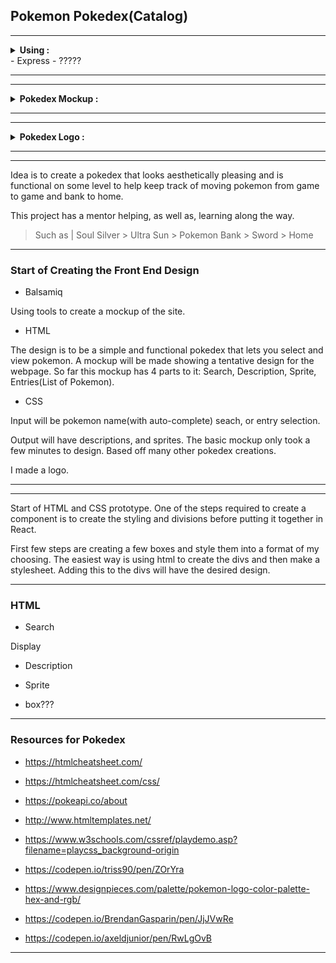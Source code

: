 ## Pokemon Pokedex(Catalog)

***
<details>

<summary><b>Using :</b></summary>

- Balsamiq

- React

- CSS

- Node

</details>
- Express
- ?????


***

***

<details>
  <summary><b>Pokedex Mockup :</b></summary>

![mockup-1](mockups/mockup-screen-1.png)

</details>

***
***
<details>
  <summary><b>Pokedex Logo :</b></summary>

![mockup-1](/logo_preview.png)

</details>

***

***

Idea is to create a pokedex that looks aesthetically pleasing and is functional on some level to help keep track of moving pokemon from game to game and bank to home.

This project has a mentor helping, as well as, learning along the way.

>Such as | Soul Silver > Ultra Sun > Pokemon Bank > Sword > Home

***


### **Start of Creating the Front End Design**
- Balsamiq

Using tools to create a mockup of the site.


- HTML

The design is to be a simple and functional pokedex that lets you select and view pokemon. A mockup will be made showing a tentative design for the webpage. So far this mockup has 4 parts to it: Search, Description, Sprite, Entries(List of Pokemon).

- CSS


Input will be pokemon name(with auto-complete) seach, or entry selection.


Output will have descriptions, and sprites. The basic mockup only took a few minutes to design. Based off many other pokedex creations.


I made a logo.

***

***

Start of HTML and CSS prototype. One of the steps required to create a component is to create the styling and divisions before putting it together in React.

First few steps are creating a few boxes and style them into a format of my choosing. The easiest way is using html to create the divs and then make a stylesheet. Adding this to the divs will have the desired design.

***

### HTML
- Search

Display 


- Description

- Sprite

- box???




***

### **Resources for Pokedex**

- https://htmlcheatsheet.com/

- https://htmlcheatsheet.com/css/

- https://pokeapi.co/about

- http://www.htmltemplates.net/

- https://www.w3schools.com/cssref/playdemo.asp?filename=playcss_background-origin

- https://codepen.io/triss90/pen/ZOrYra

- https://www.designpieces.com/palette/pokemon-logo-color-palette-hex-and-rgb/

- https://codepen.io/BrendanGasparin/pen/JjJVwRe

- https://codepen.io/axeldjunior/pen/RwLgOvB


***


<div id="end-of-doc"></div>


  